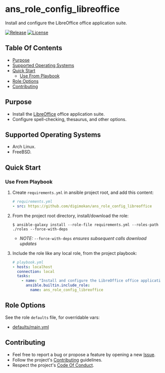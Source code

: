 # ans_role_config_libreoffice

Install and configure the LibreOffice office application suite.

[![Release](https://img.shields.io/github/release/digimokan/ans_role_config_libreoffice.svg?label=release)](https://github.com/digimokan/ans_role_config_libreoffice/releases/latest "Latest Release Notes")
[![License](https://img.shields.io/badge/license-MIT-blue.svg?label=license)](LICENSE.md "Project License")

## Table Of Contents

* [Purpose](#purpose)
* [Supported Operating Systems](#supported-operating-systems)
* [Quick Start](#quick-start)
    * [Use From Playbook](#use-from-playbook)
* [Role Options](#role-options)
* [Contributing](#contributing)

## Purpose

* Install the [LibreOffice](https://www.libreoffice.org/) office application
  suite.
* Configure spell-checking, thesaurus, and other options.

## Supported Operating Systems

* Arch Linux.
* FreeBSD.

## Quick Start

### Use From Playbook

1. Create `requirements.yml` in ansible project root, and add this content:

   ```yaml
   # requirements.yml
   - src: https://github.com/digimokan/ans_role_config_libreoffice
   ```

2. From the project root directory, install/download the role:

   ```shell
   $ ansible-galaxy install --role-file requirements.yml --roles-path ./roles --force-with-deps
   ```

   * _NOTE:_ `--force-with-deps` _ensures subsequent calls download updates_

3. Include the role like any local role, from the project playbook:

   ```yaml
   # playbook.yml
   - hosts: localhost
     connection: local
     tasks:
       - name: "Install and configure the LibreOffice office application suite"
         ansible.builtin.include_role:
           name: ans_role_config_libreoffice
   ```

## Role Options

See the role `defaults` file, for overridable vars:

  * [defaults/main.yml](../defaults/main.yml)

## Contributing

* Feel free to report a bug or propose a feature by opening a new
  [Issue](https://github.com/digimokan/ans_role_config_libreoffice/issues).
* Follow the project's [Contributing](CONTRIBUTING.md) guidelines.
* Respect the project's [Code Of Conduct](CODE_OF_CONDUCT.md).

